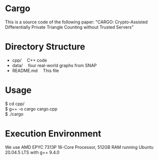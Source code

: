 # Cargo
This is a source code of the following paper:
"CARGO: Crypto-Assisted Differentially Private Triangle Counting without Trusted Servers"

# Directory Structure
* cpp/  C++ code
* data/  four real-world graphs from SNAP
* README.md  This file

# Usage
$ cd cpp/  
$ g++ -o cargo cargo.cpp  
$ ./cargo

# Execution Environment
We use AMD EPYC 7313P 16-Core Processor, 512GB RAM running Ubuntu 20.04.5 LTS with g++ 9.4.0
